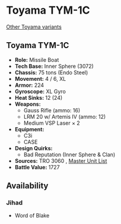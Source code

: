 # Toyama TYM-1C 

[Other Toyama variants](../toyama.md) 

## Toyama TYM-1C 

- **Role:** Missile Boat 
- **Tech Base:** Inner Sphere (3072) 
- **Chassis:** 75 tons (Endo Steel) 
- **Movement:** 4 / 6, XL 
- **Armor:** 224 
- **Gyroscope:** XL Gyro 
- **Heat Sinks:** 12 (24) 
- **Weapons:** 
  - Gauss Rifle (ammo: 16) 
  - LRM 20 w/ Artemis IV (ammo: 12) 
  - Medium VSP Laser × 2 
- **Equipment:** 
  - C3i 
  - CASE 
- **Design Quirks:** 
  - Bad Reputation (Inner Sphere & Clan) 
- **Sources:** TRO 3060 , [Master Unit List](http://masterunitlist.info/Unit/Details/3280) 
- **Battle Value:** 1727 

## Availability 

### Jihad 

- Word of Blake 

